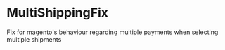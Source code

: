 MultiShippingFix
================

Fix for magento's behaviour regarding multiple payments when selecting multiple shipments